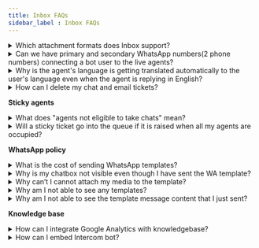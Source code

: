 ```yaml
---
title: Inbox FAQs
sidebar_label : Inbox FAQs
---
```




<details>
<summary> 
Which attachment formats does Inbox support?
</summary>
<div>
In the chat or email conversation, customers, agents, and admins have the ability to attach files of these formats: <br/> JPEG, JPG, PNG, GIF, PDF, TXT, DOC, PPT, DOCX, PPTX, XLS, XLSX, CSV, TSV, ZIP, JSON, MP4, MP3, WAV, AAC, M4A, SVG, 3GP, and MOV.
</div>
</details>


<details>
<summary> 
Can we have primary and secondary WhatsApp numbers(2 phone numbers) connecting a bot user to the live agents? </summary>
<div>
Each bot has only one inbox, the bot can have multiple Whatsapp numbers activated, and the agent queries will be directed to the bot's Inbox. Hence, all Whatsapp numbers are sourced to the same Inbox module, and agents can pick up conversations(tickets) from any of the numbers.
</div>
</details>
    
    
<details>
<summary> Why is the agent's language is getting translated automatically to the user's language even when the agent is replying in English?
</summary>
<div>
    
You can set the default language of the agent to English in <b>Inbox</b> > <b>Settings</b> > <b>Team</b> > <b>Agents</b>. Open the agent profile and select the <b>Default Language</b>. Click <a href= "https://docs.yellow.ai/docs/platform_concepts/inbox/inbox-settings/team/agents#11-editmodify-existing-agent-properties" >here</a> to learn more. 
    
</div>
</details>
  
<details>
<summary> How can I delete my chat and email tickets? </summary>
<div>
Inbox Agent or Admin cannot delete any tickets from Inbox. Tickets can only be deleted from the database. 
</div>
</details>


**Sticky agents** 

<details>
<summary> What does "agents not eligible to take chats" mean? </summary>
<div>
Agents are considered to be not eligible for assignment when the agent status is currently offline/busy/away and when the agent has no vacant concurrency to assign chats.
</div>
</details>

<details>
<summary> Will a sticky ticket go into the queue if it is raised when all my agents are occupied? </summary>
<div>
Sticky tickets will not go into the queue even if the group queue is turned ON. When an agent is at maximum concurrency OR busy/away/offline they are considered to be not eligible and will be skipped in consideration. It is recommended to a higher number than the set chat concurrency.
</div>
</details>


**WhatsApp policy**   


<details>
<summary> What is the cost of sending WhatsApp templates? </summary>
<div>
 Whatsapp charges a per-message fee for all the templates sent outside the 24 hr session based on the number of messages & country you send to. Click <a href= "https://developers.facebook.com/docs/whatsapp/pricing" > here </a> to learn more.   
</div>
</details>


<details>
<summary> Why is my chatbox not visible even though I have sent the WA template? </summary>
<div>
Just sending out the template message will not reinitiate the 24 hr window. The end-user has to reply back in the conversation.    
</div>
</details>

<details>
<summary> Why can’t I cannot attach my media to the template? </summary>
<div>
You cannot change the type of media once the template is approved. Also, you can only send out the following types of media:  
<b> Image </b> - Jpeg or png format not more than 5MB, <b> Video </b> - MP4 video not more than 16MB, <b> Document </b> - PDF.  
</div>
</details>


<details>
<summary> Why am I not able to see any templates? </summary>
<div>
There are two reasons why you are not able to see any WhatsApp templates within your  Inbox:  None of your templates are approved by WhatsApp yet or you have not created any templates yet.  
</div>
</details>

<details>
<summary> Why am I not able to see the template message content that I just sent? </summary>
<div>
WhatsApp templates created with <a href="https://developers.facebook.com/docs/whatsapp/pricing">hsm</a>  object will not be displayed with the actual content inside Inbox. However templates created with <a href="https://developers.facebook.com/docs/whatsapp/pricing"> template </a> object will be displayed inside Inbox. If you are not seeing the actual template content, then the template you sent out is most likely created with hsm object. 
	
</div>
</details> 

**Knowledge base**

<details>
<summary> How can I integrate Google Analytics with knowledgebase?</summary>
<div>
We do not support a native integration for Google Analytics in v1 KB integrations. However you can integrate Google Analytics(GA) by connecting GA to a GTM account and then use Inbox KB's GTM Integration to avail the data.
</div>
</details>


<details>
<summary> How can I embed Intercom bot? </summary>
<div>
Use Chatbot integration to add the intercom bot source code.
</div>
</details>

